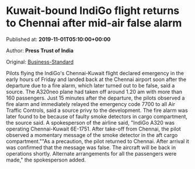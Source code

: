 
# Kuwait-bound IndiGo flight returns to Chennai after mid-air false alarm

Published at: **2019-11-01T05:10:00+00:00**

Author: **Press Trust of India**

Original: [Business-Standard](https://www.business-standard.com/article/pti-stories/false-fire-alarm-forces-indigo-pilots-to-declare-emergency-mid-air-land-back-at-chennai-airport-119110100269_1.html)

Pilots flying the IndiGo's Chennai-Kuwait flight declared emergency in the early hours of Friday and landed back at the Chennai airport soon after the departure due to a fire alarm, which later turned out to be false, said a source.
The A320neo plane had taken off around 1.20 am with more than 160 passengers.
Just 15 minutes after the departure, the pilots observed a fire alarm and immediately relayed the emergency code 7700 to all Air Traffic Controls, said a source privy to the development.
The fire alarm was later found to be because of faulty smoke detectors in cargo compartment, the source said.
A spokesperson of the airline said, "IndiGo A320 was operating Chennai-Kuwait 6E-1751. After take-off from Chennai, the pilot observed a momentary message of the smoke detector in the aft cargo compartment.""As a precaution, the pilot returned to Chennai. After arrival it was confirmed that the message was false. The aircraft will be back in operations shortly. Alternate arrangements for all the passengers were made," the spokesperson added.
